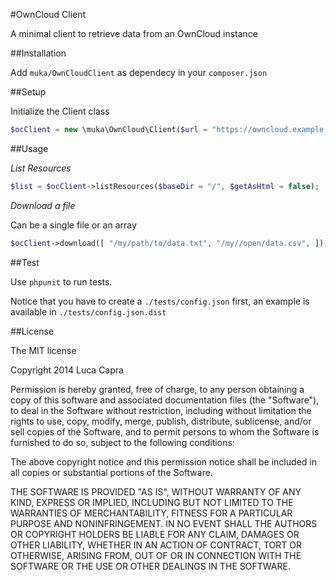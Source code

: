 #OwnCloud Client

A minimal client to retrieve data from an OwnCloud instance


##Installation

Add `muka/OwnCloudClient` as dependecy in your `composer.json`

##Setup

Initialize the Client class

```php
$ocClient = new \muka\OwnCloud\Client($url = "https://owncloud.example.com", $username = "myuser", $password = "mypassword", $allowInsecureCertificate = true);
```

##Usage

*List Resources*

```php
$list = $ocClient->listResources($baseDir = "/", $getAsHtml = false);
```

*Download a file*

Can be a single file or an array

```php
$ocClient->download([ "/my/path/to/data.txt", "/my//open/data.csv", ]);
```

##Test

Use `phpunit` to run tests.

Notice that you have to create a `./tests/config.json` first, an example is available in `./tests/config.json.dist`

##License

The MIT license

Copyright 2014 Luca Capra

Permission is hereby granted, free of charge, to any person obtaining a copy
of this software and associated documentation files (the "Software"), to deal
in the Software without restriction, including without limitation the rights
to use, copy, modify, merge, publish, distribute, sublicense, and/or sell
copies of the Software, and to permit persons to whom the Software is
furnished to do so, subject to the following conditions:

The above copyright notice and this permission notice shall be included in
all copies or substantial portions of the Software.

THE SOFTWARE IS PROVIDED "AS IS", WITHOUT WARRANTY OF ANY KIND, EXPRESS OR
IMPLIED, INCLUDING BUT NOT LIMITED TO THE WARRANTIES OF MERCHANTABILITY,
FITNESS FOR A PARTICULAR PURPOSE AND NONINFRINGEMENT. IN NO EVENT SHALL THE
AUTHORS OR COPYRIGHT HOLDERS BE LIABLE FOR ANY CLAIM, DAMAGES OR OTHER
LIABILITY, WHETHER IN AN ACTION OF CONTRACT, TORT OR OTHERWISE, ARISING FROM,
OUT OF OR IN CONNECTION WITH THE SOFTWARE OR THE USE OR OTHER DEALINGS IN
THE SOFTWARE.
